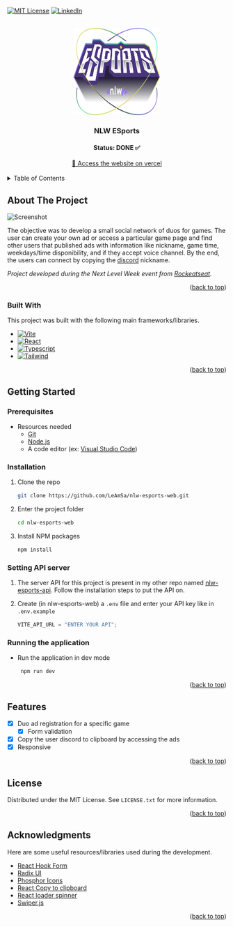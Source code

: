 <a name="readme-top"></a>

[![MIT License][license-shield]][license-url] [![LinkedIn][linkedin-shield]][linkedin-url]

<!-- PROJECT LOGO -->
<br />
<div align="center">
  <a href="https://github.com/LeAmSa/nlw-esports-web">
    <img src="src/assets/logo-nlw-esports.svg" alt="Logo" width="200" height="200">
  </a>

  <h3 align="center">NLW ESports</h3>
  <h4 align="center">Status: DONE ✅ </h4>
  <div align="center">
  <a href="https://findyourduomatch.vercel.app/" target="_blank">
	   🚀 Access the website on vercel
  </a>
  </div>
</div>

<br>

<!-- TABLE OF CONTENTS -->
<details>
  <summary>Table of Contents</summary>
  <ol>
    <li>
      <a href="#about-the-project">About The Project</a>
      <ul>
        <li><a href="#built-with">Built With</a></li>
      </ul>
    </li>
    <li>
      <a href="#getting-started">Getting Started</a>
      <ul>
        <li><a href="#prerequisites">Prerequisites</a></li>
        <li><a href="#installation">Installation</a></li>
        <li><a href="#settingapi">Setting API server</a></li>
        <li><a href="#running">Running the application</a></li>
      </ul>
    </li>
    <li><a href="#features">Features</a></li>
    <li><a href="#license">License</a></li>
    <li><a href="#acknowledgments">Acknowledgments</a></li>
  </ol>
</details>

<!-- ABOUT THE PROJECT -->

## About The Project

<a name="about-the-project"></a>

![Screenshot][screenshot]

The objective was to develop a small social network of duos for games. The user can create your own ad or access a particular game page and find other users that published ads with information like nickname, game time, weekdays/time disponibility, and if they accept voice channel. By the end, the users can connect by copying the [discord](https://discord.com/) nickname.

_Project developed during the Next Level Week event from [Rockeatseat](https://www.rocketseat.com.br/)._

<p align="right">(<a href="#readme-top">back to top</a>)</p>

### Built With

<a name="built-with"></a>

This project was built with the following main frameworks/libraries.

- [![Vite][vite-badge]][vite-url]
- [![React][react.js]][react-url]
- [![Typescript][typescript-badge]][typescript-url]
- [![Tailwind][tailwindcss-badge]][tailwind-url]

<p align="right">(<a href="#readme-top">back to top</a>)</p>

<!-- GETTING STARTED -->

## Getting Started

<a name="getting-started"></a>

### Prerequisites

<a name="prerequisites"></a>

- Resources needed
  - [Git][git-url]
  - [Node.js][nodejs-url]
  - A code editor (ex: [Visual Studio Code][vscode-url])

### Installation

<a name="installation"></a>

1. Clone the repo
   ```sh
   git clone https://github.com/LeAmSa/nlw-esports-web.git
   ```
2. Enter the project folder
   ```sh
   cd nlw-esports-web
   ```
3. Install NPM packages
   ```sh
   npm install
   ```

### Setting API server

<a name="settingapi"></a>

1. The server API for this project is present in my other repo named [nlw-esports-api](https://github.com/LeAmSa/nlw-esports-api). Follow the installation steps to put the API on.

2. Create (in nlw-esports-web) a `.env` file and enter your API key like in `.env.example`
   ```js
   VITE_API_URL = "ENTER YOUR API";
   ```

### Running the application

<a name="running"></a>

- Run the application in dev mode
  ```sh
   npm run dev
  ```

<p align="right">(<a href="#readme-top">back to top</a>)</p>

<!-- Features -->

## Features

<a name="features"></a>

- [x] Duo ad registration for a specific game
  - [x] Form validation
- [x] Copy the user discord to clipboard by accessing the ads
- [x] Responsive

<p align="right">(<a href="#readme-top">back to top</a>)</p>

<!-- LICENSE -->

## License

<a name="license"></a>

Distributed under the MIT License. See `LICENSE.txt` for more information.

<p align="right">(<a href="#readme-top">back to top</a>)</p>

<!-- ACKNOWLEDGMENTS -->

## Acknowledgments

<a name="acknowledgments"></a>

Here are some useful resources/libraries used during the development.

- [React Hook Form][react-hook-form-url]
- [Radix UI][radix-url]
- [Phosphor Icons][phosphor-icons-url]
- [React Copy to clipboard][react-copy-to-clipboard-url]
- [React loader spinner][react-loader-spinner-url]
- [Swiper.js][swiperjs-url]

<p align="right">(<a href="#readme-top">back to top</a>)</p>

<!-- MARKDOWN LINKS & IMAGES -->
<!-- https://www.markdownguide.org/basic-syntax/#reference-style-links -->

[screenshot]: https://drive.google.com/uc?id=1Uz56R8OBLLuvDYe_SEhPrNLYVRX7kgqx
[license-shield]: https://img.shields.io/github/license/LeAmSa/nlw-esports-web?style=for-the-badge
[license-url]: https://github.com/LeAmSa/nlw-esports-web/blob/main/LICENSE
[linkedin-shield]: https://img.shields.io/badge/-LinkedIn-black.svg?style=for-the-badge&logo=linkedin&colorB=555
[linkedin-url]: https://www.linkedin.com/in/leandroamorimsalles1994
[git-url]: https://git-scm.com/
[nodejs-url]: https://nodejs.org/en/
[vscode-url]: https://code.visualstudio.com/
[vite-badge]: https://img.shields.io/badge/Vite-646CFF?style=for-the-badge&logo=vite&logoColor=white
[vite-url]: https://vitejs.dev/
[react.js]: https://img.shields.io/badge/React-20232A?style=for-the-badge&logo=react&logoColor=61DAFB
[react-url]: https://reactjs.org/
[typescript-badge]: https://img.shields.io/badge/Typescript-3178C6?style=for-the-badge&logo=typescript&logoColor=white
[typescript-url]: https://www.typescriptlang.org/
[tailwindcss-badge]: https://img.shields.io/badge/Tailwind%20CSS-06B6D4?style=for-the-badge&logo=tailwind-css&logoColor=white
[tailwind-url]: https://tailwindcss.com/
[radix-url]: https://www.radix-ui.com/
[phosphor-icons-url]: https://phosphoricons.com/
[react-copy-to-clipboard-url]: https://www.npmjs.com/package/react-copy-to-clipboard
[react-hook-form-url]: https://react-hook-form.com/
[react-loader-spinner-url]: https://mhnpd.github.io/react-loader-spinner/
[swiperjs-url]: https://swiperjs.com/
